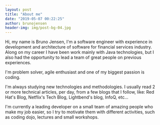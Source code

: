 ```yaml
---
layout: post
title: "About me"
date: "2019-05-07 00:22:25"
author: brunojensen
header-img: img/post-bg-04.jpg
---
```


<p>Hi, my name is Bruno Jensen, I'm a software engineer with experience in development and architecture of software for financial services industry. Along on my career I have been work mainly with Java technologies, but I also had the opportunity to lead a team of great people on previous experiences.</p>
<p>I'm problem solver, agile enthusiast and one of my biggest passion is coding.</p>
<p>I'm always studying new technologies and methodologies. I usually read 2 or more technical articles, per day, from a few blogs that I follow, like: Red Hat's Blog, Netflix's Tech Blog, Lightbend's blog, InfoQ, etc...</p>
<p>I'm currently a leading developer on a small team of amazing people who make my job easier, so I try to motivate them with different activities, such as coding dojo, lectures and small workshops.</p>
